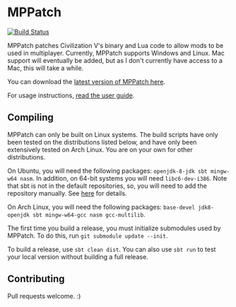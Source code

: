 MPPatch
=======

[![Build Status](https://lymia.moe/jenkins/job/MPPatch/badge/icon)](https://lymia.moe/jenkins/job/MPPatch/)

MPPatch patches Civilization V's binary and Lua code to allow mods to be used in multiplayer. Currently, MPPatch
supports Windows and Linux. Mac support will eventually be added, but as I don't currently have access to a Mac,
this will take a while. 

You can download the [latest version of MPPatch here](https://github.com/Lymia/MPPatch/releases).

For usage instructions, [read the user guide](https://github.com/Lymia/MPPatch/wiki/User-Manual).

Compiling
---------

MPPatch can only be built on Linux systems. The build scripts have only been tested on the distributions listed below,
and have only been extensively tested on Arch Linux. You are on your own for other distributions.

On Ubuntu, you will need the following packages: `openjdk-8-jdk sbt mingw-w64 nasm`. In addition, on 64-bit systems you
will need `libc6-dev-i386`. Note that sbt is not in the default repositories, so, you will need to add the repository
manually. See [here](http://www.scala-sbt.org/0.13/tutorial/Installing-sbt-on-Linux.html) for details.

On Arch Linux, you will need the following packages: `base-devel jdk8-openjdk sbt mingw-w64-gcc nasm gcc-multilib`.

The first time you build a release, you must initialize submodules used by MPPatch. To do this, run
`git submodule update --init`.

To build a release, use `sbt clean dist`. You can also use `sbt run` to test your local version without building a full
release.

Contributing
------------

Pull requests welcome. :)